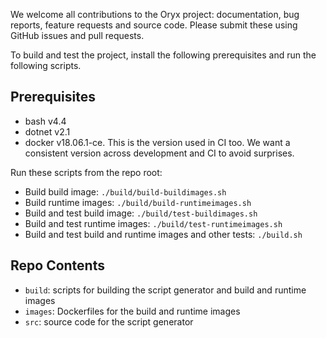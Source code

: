 We welcome all contributions to the Oryx project: documentation, bug reports,
feature requests and source code. Please submit these using GitHub issues and
pull requests.

To build and test the project, install the following prerequisites and run the
following scripts.

## Prerequisites

- bash v4.4
- dotnet v2.1
- docker v18.06.1-ce. This is the version used in CI too. We want a consistent
  version across development and CI to avoid surprises.

Run these scripts from the repo root:

- Build build image: `./build/build-buildimages.sh`
- Build runtime images: `./build/build-runtimeimages.sh`
- Build and test build image: `./build/test-buildimages.sh`
- Build and test runtime images: `./build/test-runtimeimages.sh`
- Build and test build and runtime images and other tests: `./build.sh`

## Repo Contents

* `build`: scripts for building the script generator and build and runtime
  images
* `images`: Dockerfiles for the build and runtime images
* `src`: source code for the script generator

